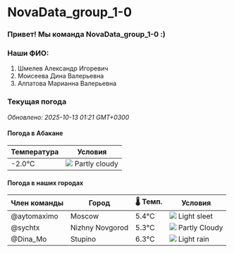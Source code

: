 # NovaData_group_1-0
### Привет! Мы команда NovaData_group_1-0 :)

### Наши ФИО:
1. Шмелев Александр Игоревич
2. Моисеева Дина Валерьевна
3. Алпатова Марианна Валерьевна

### Текущая погода
<!-- WEATHER:START -->
_Обновлено: 2025-10-13 01:21 GMT+0300_

#### Погода в Абакане

| Температура | Условия |
|-------------|----------|
| -2.0°C     | ![](https://cdn.weatherapi.com/weather/64x64/night/116.png) Partly cloudy |

#### Погода в наших городах

| Член команды  | Город               | 🌡️ Темп.  | Условия          |
|---------------|---------------------|-----------|--------------------|
| @aytomaximo    | Moscow              |    5.4°C | ![](https://cdn.weatherapi.com/weather/64x64/night/317.png) Light sleet  |
| @sychtx        | Nizhny Novgorod     |    5.3°C | ![](https://cdn.weatherapi.com/weather/64x64/night/116.png) Partly Cloudy |
| @Dina_Mo       | Stupino             |    6.3°C | ![](https://cdn.weatherapi.com/weather/64x64/night/296.png) Light rain   |

<!-- WEATHER:END -->
